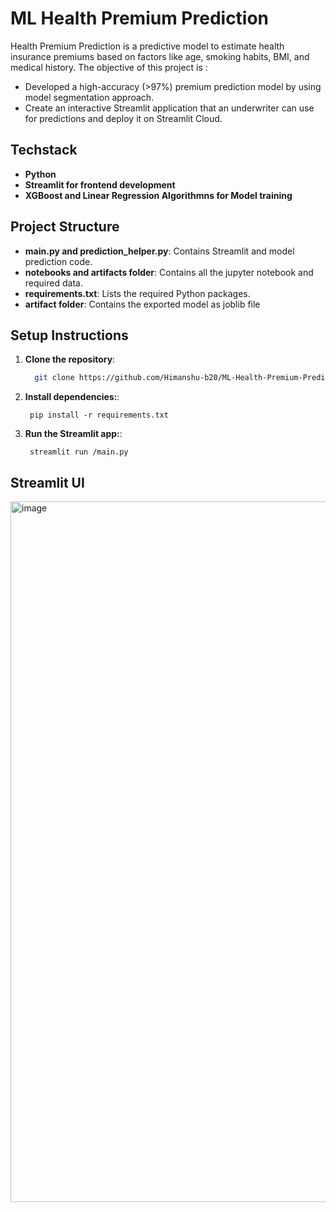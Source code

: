 # ML Health Premium Prediction

Health Premium Prediction is a predictive model to estimate health insurance premiums based on factors like age, smoking habits, BMI, and medical history. The objective of this project is :
- Developed a high-accuracy (>97%) premium prediction model by using model segmentation approach.
- Create an interactive Streamlit application that an underwriter can use for predictions and deploy it on Streamlit Cloud.

## Techstack
- **Python**
- **Streamlit for frontend development**
- **XGBoost and Linear Regression Algorithmns for Model training**


## Project Structure

- **main.py and prediction_helper.py**: Contains Streamlit and model prediction code.
- **notebooks and artifacts folder**: Contains all the jupyter notebook and required data. 
- **requirements.txt**: Lists the required Python packages.
- **artifact folder**: Contains the exported model as joblib file


## Setup Instructions

1. **Clone the repository**:
   ```bash
     git clone https://github.com/Himanshu-b20/ML-Health-Premium-Prediction.git
   ```
2. **Install dependencies:**:   
   ```commandline
    pip install -r requirements.txt
   ```
3. **Run the Streamlit app:**:   
   ```commandline
    streamlit run /main.py

## Streamlit UI

<img width="1728" height="1121" alt="image" src="https://github.com/user-attachments/assets/4c0da0b7-dcc7-4c00-b58b-4970cfcb6e10" />

   ```
